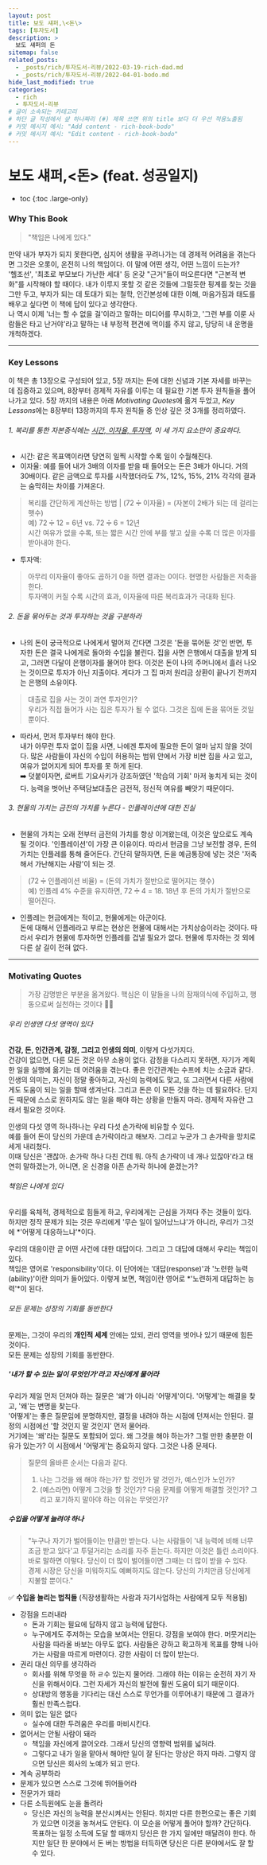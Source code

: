 ```yaml
---
layout: post
title: 보도 섀퍼,\<돈\> 
tags: [투자도서]
description: >
  보도 섀퍼의 돈
sitemap: false
related_posts:
  - _posts/rich/투자도서-리뷰/2022-03-19-rich-dad.md
  - _posts/rich/투자도서-리뷰/2022-04-01-bodo.md
hide_last_modified: true
categories:
  - rich
  - 투자도서-리뷰
# 글이 소속되는 카테고리  
# 하단 글 작성에서 샾 하나짜리 (#) 제목 쓰면 위의 title 보다 더 우선 적용노출됨  
# 커밋 메시지 예시: "Add content - rich-book-bodo"
# 커밋 메시지 예시: "Edit content - rich-book-bodo"
---
```


# 보도 섀퍼,\<돈\> (feat. 성공일지)  

* toc
{:toc .large-only}

### Why This Book
> "책임은 나에게 있다." 

만약 내가 부자가 되지 못한다면, 심지어 생활을 꾸려나가는 데 경제적 어려움을 겪는다면 그것은 오롯이, 온전히 나의 책임이다. 이 말에 어떤 생각, 어떤 느낌이 드는가?    
'헬조선', '최초로 부모보다 가난한 세대' 등 온갖 "근거"들이 떠오른다면 "근본적 변화"를 시작해야 할 때이다. 
내가 이루지 못할 것 같은 것들에 그럴듯한 핑계를 찾는 것을 그만 두고, 부자가 되는 데 토대가 되는 철학, 인간본성에 대한 이해, 마음가짐과 태도를 배우고 싶다면 이 책에 답이 있다고 생각한다.  
나 역시 이제 '너는 할 수 없을 걸'이라고 말하는 미디어를 무시하고, '그런 부를 이룬 사람들은 타고 난거야'라고 말하는 내 부정적 편견에 먹이를 주지 않고, 당당히 내 운명을 개척하겠다.     

---

### Key Lessons  
이 책은 총 13장으로 구성되어 있고, 5장 까지는 돈에 대한 신념과 기본 자세를 바꾸는 데 집중하고 있으며, 8장부터 경제적 자유를 이루는 데 필요한 기본 투자 원칙들을 풀어나가고 있다. 5장 까지의 내용은 아래 *Motivating Quotes*에 옮겨 두었고, *Key Lessons*에는 8장부터 13장까지의 투자 원칙들 중 인상 깊은 것 3개를 정리하였다.    

###### 1. 복리를 통한 자본증식에는 <ins>시간, 이자율, 투자액</ins>, 이 세 가지 요소만이 중요하다.    
* 시간: 같은 목표액이라면 당연히 일찍 시작할 수록 일이 수월해진다.  
* 이자율: 예를 들어 내가 3배의 이자를 받을 때 들어오는 돈은 3배가 아니다. 거의 30배이다. 같은 금액으로 투자를 시작했더라도 7%, 12%, 15%, 21% 각각의 결과는 숨막히는 차이를 가져온다. 
> 복리를 간단하게 계산하는 방법 | (72 ➗ 이자율) = (자본이 2배가 되는 데 걸리는 햇수)   
> 예) 72 ➗ 12 = 6년 vs. 72 ➗ 6 = 12년   
> 시간 여유가 없을 수록, 또는 짧은 시간 안에 부를 쌓고 싶을 수록 더 많은 이자를 받아내야 한다.  
* 투자액: 
> 아무리 이자율이 좋아도 곱하기 0을 하면 결과는 0이다. 현명한 사람들은 저축을 한다.  
투자액이 커질 수록 시간의 효과, 이자율에 따른 복리효과가 극대화 된다.  


###### 2. 돈을 묶어두는 것과 투자하는 것을 구분하라  
* 나의 돈이 궁극적으로 나에게서 멀어져 간다면 그것은 '돈을 묶어둔 것'인 반면, 투자한 돈은 결국 나에게로 돌아와 수입을 불린다. 집을 사면 은행에서 대출을 받게 되고, 그러면 다달이 은행이자를 물어야 한다. 이것은 돈이 나의 주머니에서 흘러 나오는 것이므로 투자가 아닌 지출이다. 게다가 그 집 마저 원리금 상환이 끝나기 전까지는 은행의 소유이다.  
> 대출로 집을 사는 것이 과연 투자인가?    
> 우리가 직접 들어가 사는 집은 투자가 될 수 없다. 그것은 집에 돈을 묶어둔 것일 뿐이다.  
* 따라서, 먼저 투자부터 해야 한다.  
내가 아무런 투자 없이 집을 사면, 나에겐 투자에 필요한 돈이 얼마 남지 않을 것이다. 많은 사람들이 자신의 수입이 허용하는 범위 안에서 가장 비싼 집을 사고 있고, 여유가 없어지게 되어 투자를 못 하게 된다.  
➡️ 덧붙이자면, 로버트 기요사키가 강조하였던 '학습의 기회' 마저 놓치게 되는 것이다. 능력을 벗어난 주택담보대출은 금전적, 정신적 여유를 빼앗기 때문이다. 


###### 3. 현물의 가치는 금전의 가치를 누른다 - 인플레이션에 대한 진실  
* 현물의 가치는 오래 전부터 금전의 가치를 항상 이겨왔는데, 이것은 앞으로도 계속 될 것이다. '인플레이션'이 가장 큰 이유이다. 따라서 현금을 그냥 보전할 경우, 돈의 가치는 인플레를 통해 줄어든다. 간단히 말하자면, 돈을 예금통장에 넣는 것은 '저축해서 가난해지는 사람'이 되는 것.  
> (72 ➗ 인플레이션 비율) = (돈의 가치가 절반으로 떨어지는 햇수)  
> 예) 인플레 4% 수준을 유지하면, 72 ➗ 4 = 18. 18년 후 돈의 가치가 절반으로 떨어진다.  
* 인플레는 현금에게는 적이고, 현물에게는 아군이다.  
돈에 대해서 인플레라고 부르는 현상은 현물에 대해서는 가치상승이라는 것이다. 따라서 우리가 현물에 투자하면 인플레를 겁낼 필요가 없다. 현물에 투자하는 것 외에 다른 살 길이 전혀 없다.
  

---

### Motivating Quotes
> 가장 감명받은 부분을 옮겨왔다. 핵심은 이 말들을 나의 잠재의식에 주입하고, 행동으로써 실천하는 것이다 🤙🏽  

###### 우리 인생엔 다섯 영역이 있다
**건강, 돈, 인간관계, 감정, 그리고 인생의 의미**, 이렇게 다섯가지다.  
건강이 없으면, 다른 모든 것은 아무 소용이 없다. 감정을 다스리지 못하면, 자기가 계획한 일을 실행에 옮기는 데 어려움을 겪는다. 좋은 인간관계는 수프에 치는 소금과 같다. 인생의 의미는, 자신이 정말 좋아하고, 자신의 능력에도 맞고, 또 그러면서 다른 사람에게도 도움이 되는 일을 할때 생겨난다. 그리고 돈은 이 모든 것을 하는 데 필요하다. 단지 돈 때문에 스스로 원하지도 않는 일을 해야 하는 상황을 만들지 마라. 경제적 자유란 그래서 필요한 것이다.  

인생의 다섯 영역 하나하나는 우리 다섯 손가락에 비유할 수 있다.  
예를 들어 돈이 당신의 가운데 손가락이라고 해보자. 그리고 누군가 그 손가락을 망치로 세게 내리쳤다.  
이때 당신은 '괜찮아. 손가락 하나 다친 건데 뭐. 아직 손가락이 네 개나 있잖아'라고 태연히 말하겠는가, 아니면, 온 신경을 아픈 손가락 하나에 쏟겠는가?  

###### 책임은 나에게 있다  
우리를 육체적, 경제적으로 힘들게 하고, 우리에게는 근심을 가져다 주는 것들이 있다.  
하지만 정작 문제가 되는 것은 우리에게 '무슨 일이 일어났느냐'가 아니라, 우리가 그것에 *'어떻게 대응하느냐'*이다.  

우리의 대응이란 곧 어떤 사건에 대한 대답이다. 그리고 그 대답에 대해서 우리는 책임이 있다.  
책임은 영어로 'responsibility'이다. 이 단어에는 '대답(response)'과 '노련한 능력(ability)'이란 의미가 들어있다. 이렇게 보면, 책임이란 영어로 *'노련하게 대답하는 능력'*이 된다.  

###### 모든 문제는 성장의 기회를 동반한다  
문제는, 그것이 우리의 **개인적 세계** 안에는 있되, 관리 영역을 벗어나 있기 때문에 힘든 것이다.  
모든 문제는 성장의 기회를 동반한다.  

##### '내가 할 수 있는 일이 무엇인가'라고 자신에게 물어라  
우리가 제일 먼저 던져야 하는 질문은 '왜'가 아니라 '어떻게'이다. '어떻게'는 해결을 찾고, '왜'는 변명을 찾는다.  
'어떻게'는 좋은 질문임에 분명하지만, 결정을 내려야 하는 시점에 던져서는 안된다. 결정의 시점에선 '할 것인지 말 것인지' 먼저 물어라.  
거기에는 '왜'라는 질문도 포함되어 있다. 왜 그것을 해야 하는가? 그럴 만한 충분한 이유가 있는가? 이 시점에서 '어떻게'는 중요하지 않다. 그것은 나중 문제다. 

> 질문의 올바른 순서는 다음과 같다.   
> 1. 나는 그것을 왜 해야 하는가? 할 것인가 말 것인가, 예스인가 노인가?  
> 2. (예스라면) 어떻게 그것을 할 것인가? 다음 문제를 어떻게 해결할 것인가? 그리고 포기하지 말아야 하는 이유는 무엇인가?  

##### 수입을 어떻게 늘려야 하나  
> "누구나 자기가 벌어들이는 만큼만 받는다. 나는 사람들이 '내 능력에 비해 너무 조금 받고 있다'고 투덜거리는 소리를 자주 듣는다. 하지만 이것은 틀린 소리이다.  
> 바로 말하면 이렇다. 당신이 더 많이 벌어들이면 그때는 더 많이 받을 수 있다.  
> 경제 시장은 당신을 미워하지도 예뻐하지도 않는다. 당신의 가치만큼 당신에게 지불할 뿐이다."  

✅ **수입을 늘리는 법칙들** (직장생활하는 사람과 자기사업하는 사람에게 모두 적용됨)   
* 강점을 드러내라  
  - 돈과 기회는 필요에 답하지 않고 능력에 답한다.  
  - 누구에게도 주저하는 모습을 보여서는 안된다. 강점을 보여야 한다. 머뭇거리는 사람을 따라올 바보는 아무도 없다. 사람들은 강하고 확고하게 목표를 향해 나아가는 사람을 따르게 마련이다. 강한 사람이 더 많이 받는다.  
* 권리 대신 의무를 생각하라  
  - 회사를 위해 무엇을 하 ㄹ수 있는지 물어라. 그래야 하는 이유는 순전히 자기 자신을 위해서이다. 그런 자세가 자신의 발전에 훨씬 도움이 되기 때문이다.  
  - 상대방의 행동을 기다리는 대신 스스로 무언가를 이루어내기 때문에 그 결과가 훨씬 만족스럽다.  
* 의미 없는 일은 없다  
  - 실수에 대한 두려움은 우리를 마비시킨다.  
* 없어서는 안될 사람이 돼라  
  - 책임을 자신에게 끌어오라. 그래서 당신의 영향력 범위를 넓혀라.  
  - 그렇다고 내가 일을 맡아서 해야만 일이 잘 된다는 망상은 하지 마라. 그렇지 않으면 당신은 회사의 노예가 되고 만다.  
* 계속 공부하라  
* 문제가 있으면 스스로 그것에 뛰어들어라  
* 전문가가 돼라  
* 다른 소득원에도 눈을 돌려라  
  - 당신은 자신의 능력을 분산시켜서는 안된다. 하지만 다른 한편으로는 좋은 기회가 있으면 이것을 놓쳐서도 안된다. 이 모순을 어떻게 풀어야 할까? 
간단하다. 목표하는 일정 소득에 도달 할 때까지 당신은 한 가지 일에만 매달려야 한다. 
하지만 일단 한 분야에서 돈 버는 방법을 터득하면 당신은 다른 분야에서도 잘 할 수 있다.  
